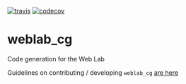 [![travis](https://travis-ci.org/ModellingWebLab/fccodegen.svg?branch=master)](https://travis-ci.org/ModellingWebLab/fccodegen)
[![codecov](https://codecov.io/gh/ModellingWebLab/fccodegen/branch/master/graph/badge.svg)](https://codecov.io/gh/ModellingWebLab/fccodegen)

# weblab_cg
Code generation for the Web Lab

Guidelines on contributing / developing `weblab_cg` [are here](CONTRIBUTING.md)
